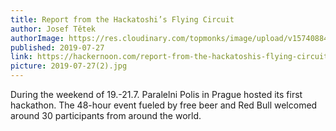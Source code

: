 ```yaml
---
title: Report from the Hackatoshi’s Flying Circuit
author: Josef Tětek
authorImage: https://res.cloudinary.com/topmonks/image/upload/v1574088474/avatar/josef-tetek.jpg
published: 2019-07-27
link: https://hackernoon.com/report-from-the-hackatoshis-flying-circuit-v51kc3vl6
picture: 2019-07-27(2).jpg
---
```


During the weekend of 19.-21.7. Paralelni Polis in Prague hosted its first hackathon. The 48-hour event fueled by free beer and Red Bull welcomed around 30 participants from around the world.

